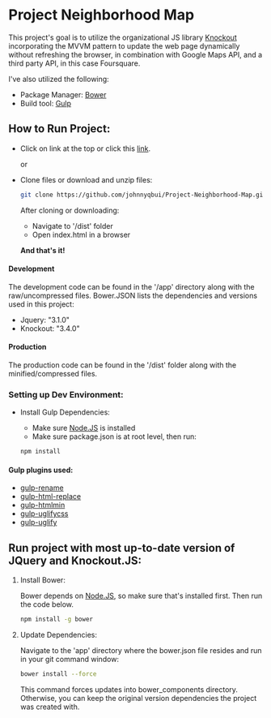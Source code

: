 # Project Neighborhood Map

This project's goal is to utilize the organizational JS library [Knockout](http://knockoutjs.com/) incorporating the MVVM pattern  to update the web page dynamically without refreshing the browser, in combination with Google Maps API, and a third party API, in this case Foursquare.

I've also utilized the following:
*   Package Manager: [Bower](https://bower.io/)
*   Build tool: [Gulp](http://gulpjs.com/)
## How to Run Project:
*   Click on link at the top or click this [link](https://johnnyqbui.github.io/Project-Neighborhood-Map/).

    or

* Clone files or download and unzip files:
    ```sh
    git clone https://github.com/johnnyqbui/Project-Neighborhood-Map.git
    ```

    After cloning or downloading:
    * Navigate to '/dist' folder
    * Open index.html in a browser

    **And that's it!**

#### Development
The development code can be found in the '/app' directory along with the raw/uncompressed files. Bower.JSON lists the dependencies and versions used in this project:
* Jquery: "3.1.0"
* Knockout: "3.4.0"

#### Production
The production code can be found in the '/dist' folder along with the minified/compressed files.

### Setting up Dev Environment:
* Install Gulp Dependencies:
    * Make sure [Node.JS](https://nodejs.org/en/) is installed
    * Make sure package.json is at root level, then run:

    ```sh
    npm install
    ```

#### Gulp plugins used:
* [gulp-rename](https://www.npmjs.com/package/gulp-rename)
* [gulp-html-replace](https://www.npmjs.com/package/gulp-html-replace)
* [gulp-htmlmin](https://www.npmjs.com/package/gulp-htmlmin)
* [gulp-uglifycss](https://www.npmjs.com/package/gulp-uglifycss)
* [gulp-uglify](https://www.npmjs.com/package/gulp-uglify)

## Run project with most up-to-date version of JQuery and Knockout.JS:

1. Install Bower:

    Bower depends on [Node.JS](https://nodejs.org/en/), so make sure that's installed first. Then run the code below.
	```sh
	npm install -g bower
	```
2. Update Dependencies:

    Navigate to the 'app' directory where the bower.json file resides and run in your git command window:
	```sh
	bower install --force
	```
	This command forces updates into bower_components directory. Otherwise, you can keep the original version dependencies the project was created with.
